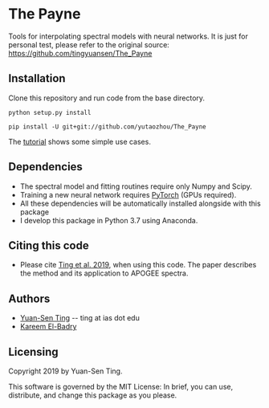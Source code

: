 # The Payne
Tools for interpolating spectral models with neural networks.
It is just for personal test, please refer to the original source: https://github.com/tingyuansen/The_Payne

## Installation
Clone this repository and run code from the base directory.
```
python setup.py install

pip install -U git+git://github.com/yutaozhou/The_Payne

````

The [tutorial](https://github.com/tingyuansen/The_Payne/blob/master/tutorial.ipynb) shows some simple use cases.

## Dependencies
* The spectral model and fitting routines require only Numpy and Scipy.
* Training a new neural network requires [PyTorch](http://pytorch.org/) (GPUs required).
* All these dependencies will be automatically installed alongside with this package
* I develop this package in Python 3.7 using Anaconda.

## Citing this code
* Please cite [Ting et al. 2019](https://ui.adsabs.harvard.edu/abs/2019ApJ...879...69T/abstract), when using this code. The paper describes the method and its application to APOGEE spectra.

## Authors
* [Yuan-Sen Ting](http://www.sns.ias.edu/~ting/) -- ting at ias dot edu
* [Kareem El-Badry](http://w.astro.berkeley.edu/~kelbadry/)

## Licensing

Copyright 2019 by Yuan-Sen Ting.

This software is governed by the MIT License: In brief, you can use, distribute, and change this package as you please.
